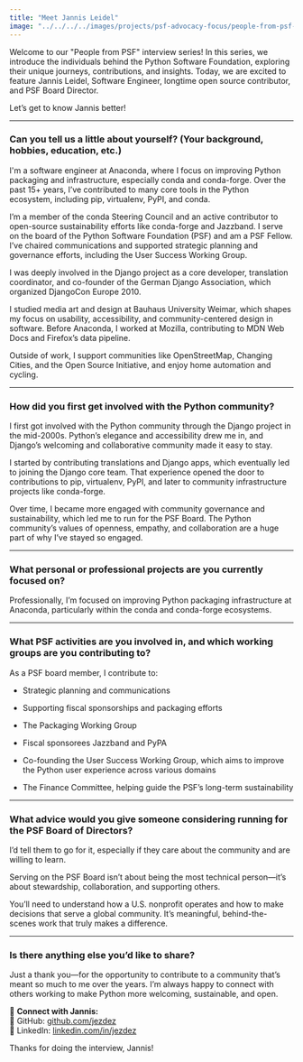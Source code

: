 ```yaml
---
title: "Meet Jannis Leidel"
image: "../../../../images/projects/psf-advocacy-focus/people-from-psf-interviews/Jannis.png"
---
```


Welcome to our "People from PSF" interview series\! In this series, we introduce
the individuals behind the Python Software Foundation, exploring their unique
journeys, contributions, and insights. Today, we are excited to feature Jannis
Leidel, Software Engineer, longtime open source contributor, and PSF Board
Director.

Let’s get to know Jannis better\!

---

### **Can you tell us a little about yourself? (Your background, hobbies, education, etc.)**

I'm a software engineer at Anaconda, where I focus on improving Python packaging
and infrastructure, especially conda and conda-forge. Over the past 15+ years,
I’ve contributed to many core tools in the Python ecosystem, including pip,
virtualenv, PyPI, and conda.

I’m a member of the conda Steering Council and an active contributor to
open-source sustainability efforts like conda-forge and Jazzband. I serve on the
board of the Python Software Foundation (PSF) and am a PSF Fellow. I’ve chaired
communications and supported strategic planning and governance efforts,
including the User Success Working Group.

I was deeply involved in the Django project as a core developer, translation
coordinator, and co-founder of the German Django Association, which organized
DjangoCon Europe 2010\.

I studied media art and design at Bauhaus University Weimar, which shapes my
focus on usability, accessibility, and community-centered design in software.
Before Anaconda, I worked at Mozilla, contributing to MDN Web Docs and Firefox’s
data pipeline.

Outside of work, I support communities like OpenStreetMap, Changing Cities, and
the Open Source Initiative, and enjoy home automation and cycling.

---

### **How did you first get involved with the Python community?**

I first got involved with the Python community through the Django project in the
mid-2000s. Python’s elegance and accessibility drew me in, and Django’s
welcoming and collaborative community made it easy to stay.

I started by contributing translations and Django apps, which eventually led to
joining the Django core team. That experience opened the door to contributions
to pip, virtualenv, PyPI, and later to community infrastructure projects like
conda-forge.

Over time, I became more engaged with community governance and sustainability,
which led me to run for the PSF Board. The Python community’s values of
openness, empathy, and collaboration are a huge part of why I’ve stayed so
engaged.

---

### **What personal or professional projects are you currently focused on?**

Professionally, I’m focused on improving Python packaging infrastructure at
Anaconda, particularly within the conda and conda-forge ecosystems.

---

### **What PSF activities are you involved in, and which working groups are you contributing to?**

As a PSF board member, I contribute to:

- Strategic planning and communications

- Supporting fiscal sponsorships and packaging efforts

- The Packaging Working Group

- Fiscal sponsorees Jazzband and PyPA

- Co-founding the User Success Working Group, which aims to improve the Python
  user experience across various domains

- The Finance Committee, helping guide the PSF’s long-term sustainability

---

### **What advice would you give someone considering running for the PSF Board of Directors?**

I’d tell them to go for it, especially if they care about the community and are
willing to learn.

Serving on the PSF Board isn’t about being the most technical person—it’s about
stewardship, collaboration, and supporting others.

You’ll need to understand how a U.S. nonprofit operates and how to make
decisions that serve a global community. It’s meaningful, behind-the-scenes work
that truly makes a difference.

---

### **Is there anything else you’d like to share?**

Just a thank you—for the opportunity to contribute to a community that’s meant
so much to me over the years. I’m always happy to connect with others working to
make Python more welcoming, sustainable, and open.

📌 **Connect with Jannis:**  
 🔗 GitHub: [github.com/jezdez](https://github.com/jezdez)  
 🔗 LinkedIn: [linkedin.com/in/jezdez](https://www.linkedin.com/in/jezdez/)

Thanks for doing the interview, Jannis\!
